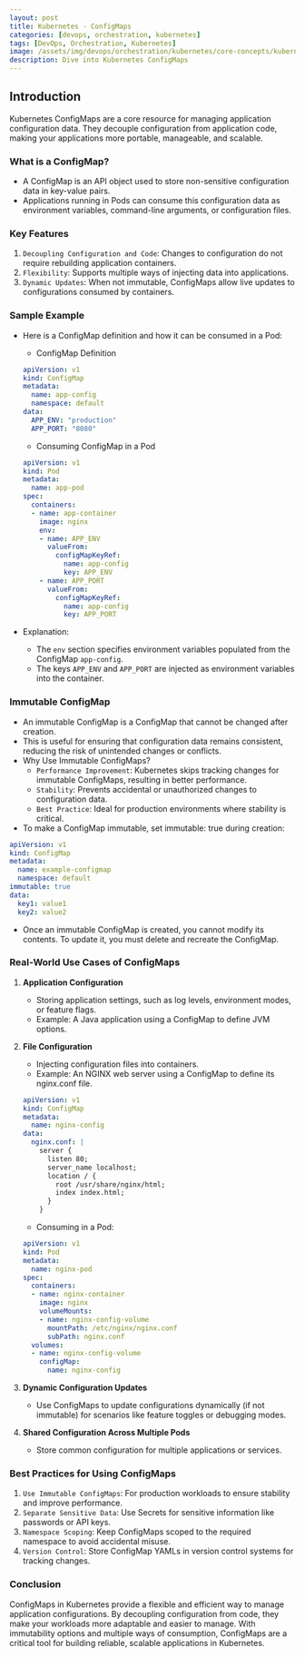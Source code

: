 ```yaml
---
layout: post
title: Kubernetes - ConfigMaps
categories: [devops, orchestration, kubernetes]
tags: [DevOps, Orchestration, Kubernetes]
image: /assets/img/devops/orchestration/kubernetes/core-concepts/kubernetes-configmaps.png
description: Dive into Kubernetes ConfigMaps
---
```



## Introduction

Kubernetes ConfigMaps are a core resource for managing application configuration data. They decouple configuration from application code, making your applications more portable, manageable, and scalable.

### What is a ConfigMap?

- A ConfigMap is an API object used to store non-sensitive configuration data in key-value pairs.
- Applications running in Pods can consume this configuration data as environment variables, command-line arguments, or configuration files.

### Key Features

1. `Decoupling Configuration and Code`: Changes to configuration do not require rebuilding application containers.
2. `Flexibility`: Supports multiple ways of injecting data into applications.
3. `Dynamic Updates`: When not immutable, ConfigMaps allow live updates to configurations consumed by containers.

### Sample Example

- Here is a ConfigMap definition and how it can be consumed in a Pod:
  - ConfigMap Definition

  ```yaml
  apiVersion: v1
  kind: ConfigMap
  metadata:
    name: app-config
    namespace: default
  data:
    APP_ENV: "production"
    APP_PORT: "8080"
  ```

  - Consuming ConfigMap in a Pod

  ```yaml
  apiVersion: v1
  kind: Pod
  metadata:
    name: app-pod
  spec:
    containers:
    - name: app-container
      image: nginx
      env:
      - name: APP_ENV
        valueFrom:
          configMapKeyRef:
            name: app-config
            key: APP_ENV
      - name: APP_PORT
        valueFrom:
          configMapKeyRef:
            name: app-config
            key: APP_PORT
  ```

- Explanation:
  - The `env` section specifies environment variables populated from the ConfigMap `app-config`.
  - The keys `APP_ENV` and `APP_PORT` are injected as environment variables into the container.

### Immutable ConfigMap

- An immutable ConfigMap is a ConfigMap that cannot be changed after creation.
- This is useful for ensuring that configuration data remains consistent, reducing the risk of unintended changes or conflicts.
- Why Use Immutable ConfigMaps?
  - `Performance Improvement`: Kubernetes skips tracking changes for immutable ConfigMaps, resulting in better performance.
  - `Stability`: Prevents accidental or unauthorized changes to configuration data.
  - `Best Practice`: Ideal for production environments where stability is critical.
- To make a ConfigMap immutable, set immutable: true during creation:

```yaml
apiVersion: v1
kind: ConfigMap
metadata:
  name: example-configmap
  namespace: default
immutable: true
data:
  key1: value1
  key2: value2
```

- Once an immutable ConfigMap is created, you cannot modify its contents. To update it, you must delete and recreate the ConfigMap.

### Real-World Use Cases of ConfigMaps

1. **Application Configuration**

    - Storing application settings, such as log levels, environment modes, or feature flags.
    - Example: A Java application using a ConfigMap to define JVM options.

2. **File Configuration**

    - Injecting configuration files into containers.
    - Example: An NGINX web server using a ConfigMap to define its nginx.conf file.

    ```yaml
    apiVersion: v1
    kind: ConfigMap
    metadata:
      name: nginx-config
    data:
      nginx.conf: |
        server {
          listen 80;
          server_name localhost;
          location / {
            root /usr/share/nginx/html;
            index index.html;
          }
        }
    ```

    - Consuming in a Pod:

    ```yaml
    apiVersion: v1
    kind: Pod
    metadata:
      name: nginx-pod
    spec:
      containers:
      - name: nginx-container
        image: nginx
        volumeMounts:
        - name: nginx-config-volume
          mountPath: /etc/nginx/nginx.conf
          subPath: nginx.conf
      volumes:
      - name: nginx-config-volume
        configMap:
          name: nginx-config
    ```

3. **Dynamic Configuration Updates**
    - Use ConfigMaps to update configurations dynamically (if not immutable) for scenarios like feature toggles or debugging modes.

4. **Shared Configuration Across Multiple Pods**
    - Store common configuration for multiple applications or services.

### Best Practices for Using ConfigMaps

1. `Use Immutable ConfigMaps`: For production workloads to ensure stability and improve performance.
2. `Separate Sensitive Data`: Use Secrets for sensitive information like passwords or API keys.
3. `Namespace Scoping`: Keep ConfigMaps scoped to the required namespace to avoid accidental misuse.
4. `Version Control`: Store ConfigMap YAMLs in version control systems for tracking changes.

### Conclusion

ConfigMaps in Kubernetes provide a flexible and efficient way to manage application configurations. By decoupling configuration from code, they make your workloads more adaptable and easier to manage. With immutability options and multiple ways of consumption, ConfigMaps are a critical tool for building reliable, scalable applications in Kubernetes.
